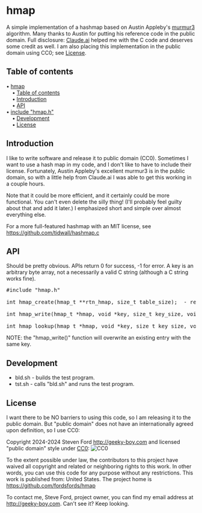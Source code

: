 # hmap
A simple implementation of a hashmap based on Austin Appleby's
[murmur3](https://github.com/aappleby/smhasher) algorithm.
Many thanks to Austin for putting his reference code in the public domain.
Full disclosure: [Claude.ai](https://claude.ai) helped me with the C code
and deserves some credit as well. I am also placing this implementation in
the public domain using CC0; see [License](#license).


## Table of contents

<!-- mdtoc-start -->
&bull; [hmap](#hmap)  
&nbsp;&nbsp;&nbsp;&nbsp;&bull; [Table of contents](#table-of-contents)  
&nbsp;&nbsp;&nbsp;&nbsp;&bull; [Introduction](#introduction)  
&nbsp;&nbsp;&nbsp;&nbsp;&bull; [API](#api)  
&bull; [include "hmap.h"](#include-hmaph)  
&nbsp;&nbsp;&nbsp;&nbsp;&bull; [Development](#development)  
&nbsp;&nbsp;&nbsp;&nbsp;&bull; [License](#license)  
<!-- TOC created by '../mdtoc/mdtoc.pl README.md' (see https://github.com/fordsfords/mdtoc) -->
<!-- mdtoc-end -->


## Introduction

I like to write software and release it to public domain (CC0).
Sometimes I want to use a hash map in my code, and I don't like to have to include their license.
Fortunately, Austin Appleby's excellent murmur3 is in the public domain,
so with a little help from Claude.ai I was able to get this working in a couple hours.

Note that it could be more efficient, and it certainly could be more functional.
You can't even delete the silly thing!
(I'll probably feel guilty about that and add it later.)
I emphasized short and simple over almost everything else.

For a more full-featured hashmap with an MIT license, see https://github.com/tidwall/hashmap.c


## API

Should be pretty obvious. 
APIs return 0 for success, -1 for error.
A key is an arbitrary byte array, not a necessarily a valid C string (although a C string works fine).

<pre>
#include "hmap.h"

int hmap_create(hmap_t **rtn_hmap, size_t table_size);  - returns new hmap via rtn_hmap.

int hmap_write(hmap_t *hmap, void *key, size_t key_size, void *val);  - only the pointer "val" is stored in the map.

int hmap_lookup(hmap_t *hmap, void *key, size_t key_size, void **rtn_val);  - if not found, returns -1.
</pre>

NOTE: the "hmap_write()" function will overwrite an existing entry with the same key.


## Development

* bld.sh - builds the test program.
* tst.sh - calls "bld.sh" and runs the test program.


## License

I want there to be NO barriers to using this code, so I am releasing it to the public domain.  But "public domain" does not have an internationally agreed upon definition, so I use CC0:

Copyright 2024-2024 Steven Ford http://geeky-boy.com and licensed
"public domain" style under
[CC0](http://creativecommons.org/publicdomain/zero/1.0/):
![CC0](https://licensebuttons.net/p/zero/1.0/88x31.png "CC0")

To the extent possible under law, the contributors to this project have
waived all copyright and related or neighboring rights to this work.
In other words, you can use this code for any purpose without any
restrictions.  This work is published from: United States.  The project home
is https://github.com/fordsfords/hmap

To contact me, Steve Ford, project owner, you can find my email address
at http://geeky-boy.com.  Can't see it?  Keep looking.
